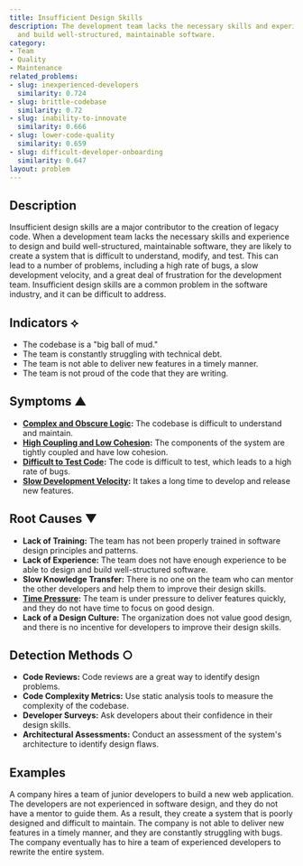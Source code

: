 ```yaml
---
title: Insufficient Design Skills
description: The development team lacks the necessary skills and experience to design
  and build well-structured, maintainable software.
category:
- Team
- Quality
- Maintenance
related_problems:
- slug: inexperienced-developers
  similarity: 0.724
- slug: brittle-codebase
  similarity: 0.72
- slug: inability-to-innovate
  similarity: 0.666
- slug: lower-code-quality
  similarity: 0.659
- slug: difficult-developer-onboarding
  similarity: 0.647
layout: problem
---
```


## Description
Insufficient design skills are a major contributor to the creation of legacy code. When a development team lacks the necessary skills and experience to design and build well-structured, maintainable software, they are likely to create a system that is difficult to understand, modify, and test. This can lead to a number of problems, including a high rate of bugs, a slow development velocity, and a great deal of frustration for the development team. Insufficient design skills are a common problem in the software industry, and it can be difficult to address.

## Indicators ⟡
- The codebase is a "big ball of mud."
- The team is constantly struggling with technical debt.
- The team is not able to deliver new features in a timely manner.
- The team is not proud of the code that they are writing.

## Symptoms ▲
- **[Complex and Obscure Logic](complex-and-obscure-logic.md):** The codebase is difficult to understand and maintain.
- **[High Coupling and Low Cohesion](high-coupling-low-cohesion.md):** The components of the system are tightly coupled and have low cohesion.
- **[Difficult to Test Code](difficult-to-test-code.md):** The code is difficult to test, which leads to a high rate of bugs.
- **[Slow Development Velocity](slow-development-velocity.md):** It takes a long time to develop and release new features.

## Root Causes ▼
- **Lack of Training:** The team has not been properly trained in software design principles and patterns.
- **Lack of Experience:** The team does not have enough experience to be able to design and build well-structured software.
- **Slow Knowledge Transfer:** There is no one on the team who can mentor the other developers and help them to improve their design skills.
- **[Time Pressure](time-pressure.md):** The team is under pressure to deliver features quickly, and they do not have time to focus on good design.
- **Lack of a Design Culture:** The organization does not value good design, and there is no incentive for developers to improve their design skills.

## Detection Methods ○
- **Code Reviews:** Code reviews are a great way to identify design problems.
- **Code Complexity Metrics:** Use static analysis tools to measure the complexity of the codebase.
- **Developer Surveys:** Ask developers about their confidence in their design skills.
- **Architectural Assessments:** Conduct an assessment of the system's architecture to identify design flaws.

## Examples
A company hires a team of junior developers to build a new web application. The developers are not experienced in software design, and they do not have a mentor to guide them. As a result, they create a system that is poorly designed and difficult to maintain. The company is not able to deliver new features in a timely manner, and they are constantly struggling with bugs. The company eventually has to hire a team of experienced developers to rewrite the entire system.
